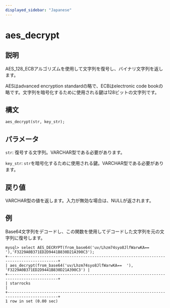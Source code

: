 ```yaml
---
displayed_sidebar: "Japanese"
---
```


# aes_decrypt

## 説明

AES_128_ECBアルゴリズムを使用して文字列を復号し、バイナリ文字列を返します。

AESはadvanced encryption standardの略で、ECBはelectronic code bookの略です。文字列を暗号化するために使用される鍵は128ビットの文字列です。

## 構文

```Haskell
aes_decrypt(str, key_str);
```

## パラメータ

`str`: 復号する文字列。VARCHAR型である必要があります。

`key_str`:  `str`を暗号化するために使用される鍵。VARCHAR型である必要があります。

## 戻り値

VARCHAR型の値を返します。入力が無効な場合は、NULLが返されます。

## 例

Base64文字列をデコードし、この関数を使用してデコードした文字列を元の文字列に復号します。

```Plain Text
mysql> select AES_DECRYPT(from_base64('uv/Lhzm74syo8JlfWarwKA==  '),'F3229A0B371ED2D9441B830D21A390C3');
+--------------------------------------------------------------------------------------------+
| aes_decrypt(from_base64('uv/Lhzm74syo8JlfWarwKA==  '), 'F3229A0B371ED2D9441B830D21A390C3') |
+--------------------------------------------------------------------------------------------+
| starrocks                                                                                  |
+--------------------------------------------------------------------------------------------+
1 row in set (0.00 sec)
```